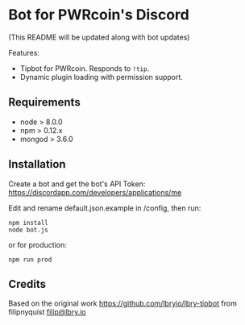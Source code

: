 # Bot for PWRcoin's Discord
(This README will be updated along with bot updates)

Features:

- Tipbot for PWRcoin. Responds to `!tip`.
- Dynamic plugin loading with permission support.


## Requirements

- node > 8.0.0
- npm > 0.12.x
- mongod > 3.6.0


## Installation

Create a bot and get the bot's API Token: https://discordapp.com/developers/applications/me

Edit and rename default.json.example in /config, then run:
```
npm install
node bot.js
```

or for production:
```
npm run prod
```


## Credits

Based on the original work https://github.com/lbryio/lbry-tipbot from filipnyquist <filip@lbry.io>
